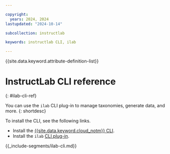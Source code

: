 ```yaml
---

copyright:
  years: 2024, 2024
lastupdated: "2024-10-14"

subcollection: instructlab

keywords: instructlab CLI, ilab

---
```


{{site.data.keyword.attribute-definition-list}}



# InstructLab CLI reference
{: #ilab-cli-ref}

You can use the `ilab` CLI plug-in to manage taxonomies, generate data, and more.
{: shortdesc}

To install the CLI, see the following links.

* Install the [{{site.data.keyword.cloud_notm}} CLI](/docs/cli?topic=cli-getting-started).
* Install the `ilab` [CLI plug-in](/docs/instructlab?topic=instructlab-getting-started#cli-install).




{{_include-segments/ilab-cli.md}}
